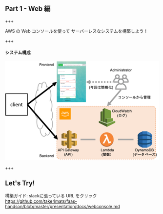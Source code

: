 ## Part 1 - Web 編

+++

AWS の Web コンソールを使って サーバーレスなシステムを構築しよう！

+++

#### システム構成

![handson_web](presentation/assets/img/handson_web.png)

+++

## Let's Try!

構築ガイド: slackに張っている URL をクリック
https://github.com/take4mats/faas-handson/blob/master/presentation/docs/webconsole.md
